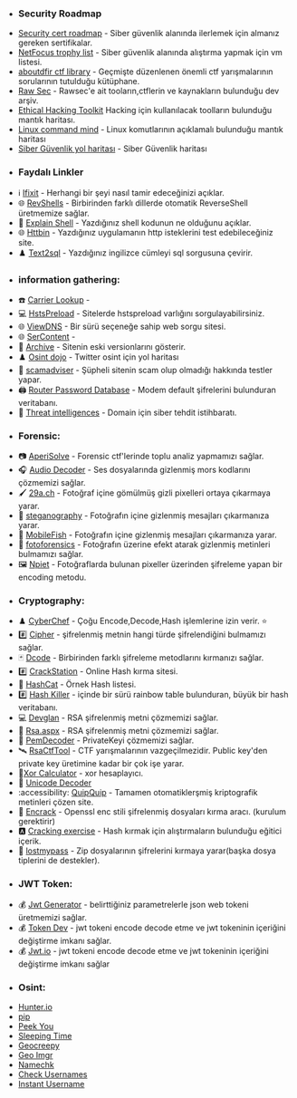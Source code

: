* ### Security Roadmap
 - [Security cert roadmap](https://pauljerimy.com/security-certification-roadmap/) - Siber güvenlik alanında ilerlemek için almanız gereken sertifikalar.
 - [NetFocus trophy list](https://docs.google.com/spreadsheets/d/1dwSMIAPIam0PuRBkCiDI88pU3yzrqqHkDtBngUHNCw8/htmlview#) - Siber güvenlik alanında alıştırma yapmak için vm listesi.
 - [aboutdfir ctf library](https://aboutdfir.com/education/challenges-ctfs/) - Geçmişte düzenlenen önemli ctf yarışmalarının sorularının tutulduğu kütüphane.
 - [Raw Sec](https://inventory.raw.pm/overview.html) - Rawsec'e ait tooların,ctflerin ve kaynakların bulunduğu dev arşiv.
 - [Ethical Hacking Toolkit](https://0xcybery.github.io/ehtk/) Hacking için kullanılacak toolların bulunduğu mantık haritası.
 - [Linux command mind](https://xmind.app/m/WwtB/) - Linux komutlarının açıklamalı bulunduğu mantık haritası
 - [Siber Güvenlik yol haritası](https://roadmap.sh/cyber-security) - Siber Güvenlik haritası
* ### Faydalı Linkler
 - ℹ️ [Ifixit](https://www.ifixit.com/) - Herhangi bir şeyi nasıl tamir edeceğinizi açıklar.
 - 🌐 [RevShells](https://www.revshells.com/) - Birbirinden farklı dillerde otomatik ReverseShell üretmemize sağlar.
 - 🧭 [Explain Shell](https://explainshell.com/) - Yazdığınız shell kodunun ne olduğunu açıklar.
 - 🌐 [Httbin](https://httpbin.org/#/Auth) - Yazdığınız uygulamanın http isteklerini test edebileceğiniz site. 
 - ♟️ [Text2sql](https://www.text2sql.ai/) - Yazdığınız ingilizce cümleyi sql sorgusuna çevirir.


* ### information gathering:
 - ☎️ [Carrier Lookup](https://www.carrierlookup.com/) - 
 - 💻 [HstsPreload](https://hstspreload.org/) - Sitelerde hstspreload varlığını sorgulayabilirsiniz.
 - 🌐 [ViewDNS](https://viewdns.info/) - Bir sürü seçeneğe sahip web sorgu sitesi.
 - 🌐 [SerContent](https://bgp.he.net/dns/sercontent.com) - 
 - 📖 [Archive](https://archive.org/web/) - Sitenin eski versionlarını gösterir.
 - ♟️ [Osint dojo](https://www.osintdojo.com/diagrams/twitter) - Twitter osint için yol haritası
 - 📛 [scamadviser](https://www.scamadviser.com/) - Şüpheli sitenin scam olup olmadığı hakkında testler yapar.
 - 🖨️ [Router Password Database](https://www.routerpasswords.com/) - Modem default şifrelerini bulunduran veritabanı.
 - 🧵 [Threat intelligences](https://threatintelligenceplatform.com/) - Domain için siber tehdit istihbaratı.


* ### Forensic:
 - 📷 [AperiSolve](https://www.aperisolve.com/) - Forensic ctf'lerinde toplu analiz yapmamızı sağlar.
 - 🎧 [Audio Decoder](https://morsecode.world/international/decoder/audio-decoder-adaptive.html) - Ses dosyalarında gizlenmiş mors kodlarını çözmemizi sağlar.
 - 🖌️ [29a.ch](https://29a.ch/photo-forensics/#pca) - Fotoğraf içine gömülmüş gizli pixelleri ortaya çıkarmaya yarar.
 - 📝 [steganography](https://stylesuxx.github.io/steganography/) - Fotoğrafın içine gizlenmiş mesajları çıkarmanıza yarar.
 - 📝 [MobileFish](https://www.mobilefish.com/services/steganography/steganography.php) - Fotoğrafın içine gizlenmiş mesajları çıkarmanıza yarar.
 - 📝 [fotoforensics](https://fotoforensics.com/) - Fotoğrafın üzerine efekt atarak gizlenmiş metinleri bulmamızı sağlar.
 - 🖼️ [Npiet](https://www.bertnase.de/npiet/npiet-execute.php) - Fotoğraflarda bulunan pixeller üzerinden şifreleme yapan bir encoding metodu.

* ### Cryptography:

- ♟️ [CyberChef](https://gchq.github.io/CyberChef/) - Çoğu Encode,Decode,Hash işlemlerine izin verir. ⭐
- #️⃣ [Cipher](https://www.dcode.fr/cipher-identifier) - şifrelenmiş metnin hangi türde şifrelendiğini bulmamızı sağlar.
- 🃏 [Dcode](https://www.dcode.fr/) - Birbirinden farklı şifreleme metodlarını kırmanızı sağlar.
- #️⃣ [CrackStation](https://crackstation.net/) - Online Hash kırma sitesi.
- 🧮 [HashCat](https://hashcat.net/wiki/doku.php?id=example_hashes) - Örnek Hash listesi.
- #️⃣ [Hash Killer](https://hashkiller.io/listmanager) - içinde bir sürü rainbow table bulunduran, büyük bir hash veritabanı.
- 💻 [Devglan](https://www.devglan.com/online-tools/rsa-encryption-decryption) - RSA şifrelenmiş metni çözmemizi sağlar.
- 📔 [Rsa.aspx](https://the-x.cn/en-US/cryptography/Rsa.aspx) - RSA şifrelenmiş metni çözmemizi sağlar.
- 🔡 [PemDecoder](https://report-uri.com/home/pem_decoder) - PrivateKeyi çözmemizi sağlar.
- 🛰️ [RsaCtfTool](https://github.com/RsaCtfTool/RsaCtfTool) - CTF yarışmalarının vazgeçilmezidir. Public key'den private key üretimine kadar bir çok işe yarar.
- 🔶[Xor Calculator](https://toolslick.com/math/bitwise/xor-calculator) - xor hesaplayıcı.
- 📓 [Unicode Decoder](https://www.irongeek.com/i.php?page=security/unicode-steganography-homoglyph-encoder)
- :accessibility: [QuipQuip](https://quipqiup.com/) - Tamamen otomatiklerşmiş kriptografik metinleri çözen site.
- 🔡 [Encrack](https://github.com/vlohacks/encrack) - Openssl enc stili şifrelenmiş dosyaları kırma aracı. (kurulum gerektirir)
- 🅰️ [Cracking exercise](https://www.thehacker.recipes/ad/movement/credentials/cracking) - Hash kırmak için alıştırmaların bulunduğu eğitici içerik.
- 🧭 [lostmypass](https://www.lostmypass.com/file-types/zip/) - Zip dosyalarının şifrelerini kırmaya yarar(başka dosya tiplerini de destekler).


* ### JWT Token:

- 💰 [Jwt Generator](https://www.javainuse.com/jwtgenerator) - belirttiğiniz parametrelerle json web tokeni üretmemizi sağlar.
- 💰 [Token Dev](https://token.dev/) - jwt tokeni encode decode etme ve jwt tokeninin içeriğini değiştirme imkanı sağlar.
- 💰 [Jwt.io](https://jwt.io/) - jwt tokeni encode decode etme ve jwt tokeninin içeriğini değiştirme imkanı sağlar



* ### Osint:
- [Hunter.io](https://hunter.io/)
- [pip](https://pipl.com/)
- [Peek You](https://www.peekyou.com/)
- [Sleeping Time](https://sleepingtime.org/)
- [Geocreepy](https://www.geocreepy.com/)
- [Geo Imgr](https://tool.geoimgr.com/)
- [Namechk](https://namechk.com/)
- [Check Usernames](https://checkusernames.com/)
- [Instant Username](https://instantusername.com/)
